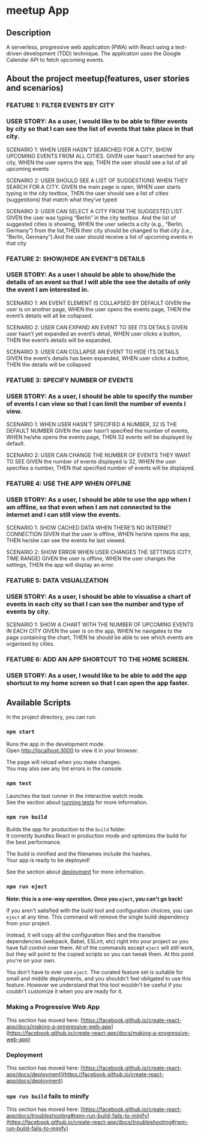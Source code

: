 # meetup App

## Description

A serverless, progressive web application (PWA) with React using a test-driven development (TDD) technique. The application uses the Google Calendar API to fetch upcoming events.

## About the project meetup(features, user stories and scenarios)

### FEATURE 1: FILTER EVENTS BY CITY

### USER STORY: As a user, I would like to be able to filter events by city so that I can see the list of events that take place in that city.

SCENARIO 1: WHEN USER HASN’T SEARCHED FOR A CITY, SHOW UPCOMING EVENTS FROM ALL CITIES.
GIVEN user hasn’t searched for any city, WHEN the user opens the app, THEN the user should see a list of all upcoming events

SCENARIO 2: USER SHOULD SEE A LIST OF SUGGESTIONS WHEN THEY SEARCH FOR A CITY.
GIVEN the main page is open, WHEN user starts typing in the city textbox, ThEN the user should see a list of cities (suggestions) that match what they’ve typed

SCENARIO 3: USER CAN SELECT A CITY FROM THE SUGGESTED LIST.
GIVEN the user was typing “Berlin” in the city textbox. And the list of suggested cities is showing, WHEN the user selects a city (e.g., “Berlin, Germany”) from the list,THEN their city should be changed to that city (i.e., “Berlin, Germany”).And the user should receive a list of upcoming events in that city

### FEATURE 2: SHOW/HIDE AN EVENT'S DETAILS

### USER STORY: As a user I should be able to show/hide the details of an event so that I will able the see the details of only the event I am interested in.

SCENARIO 1: AN EVENT ELEMENT IS COLLAPSED BY DEFAULT
GIVEN the user is on another page, WHEN the user opens the events page, THEN the event’s details will all be collapsed.

SCENARIO 2: USER CAN EXPAND AN EVENT TO SEE ITS DETAILS
GIVEN user hasn’t yet expanded an event’s detail, WHEN user clicks a button, THEN the event’s details will be expanded.

SCENARIO 3: USER CAN COLLAPSE AN EVENT TO HIDE ITS DETAILS
GIVEN the event’s details has been expanded, WHEN user clicks a button, THEN the details will be collapsed

### FEATURE 3: SPECIFY NUMBER OF EVENTS

### USER STORY: As a user, I should be able to specify the number of events I can view so that I can limit the number of events I view.

SCENARIO 1: WHEN USER HASN’T SPECIFIED A NUMBER, 32 IS THE DEFAULT NUMBER
GIVEN the user hasn’t specified the number of events, WHEN he/she opens the events page, THEN 32 events will be displayed by default.

SCENARIO 2: USER CAN CHANGE THE NUMBER OF EVENTS THEY WANT TO SEE
GIVEN the number of events displayed is 32, WHEN the user specifies a number, THEN that specified number of events will be displayed.

### FEATURE 4: USE THE APP WHEN OFFLINE

### USER STORY: As a user, I should be able to use the app when I am offline, so that even when I am not connected to the internet and i can still view the events.

SCENARIO 1: SHOW CACHED DATA WHEN THERE’S NO INTERNET CONNECTION
GIVEN that the user is offline, WHEN he/she opens the app, THEN he/she can see the events he last viewed.

SCENARIO 2: SHOW ERROR WHEN USER CHANGES THE SETTINGS (CITY, TIME RANGE)
GIVEN the user is offline, WHEN the user changes the settings, THEN the app will display an error.

### FEATURE 5: DATA VISUALIZATION

### USER STORY: As a user, I should be able to visualise a chart of events in each city so that I can see the number and type of events by city.

SCENARIO 1: SHOW A CHART WITH THE NUMBER OF UPCOMING EVENTS IN EACH CITY
GIVEN the user is on the app, WHEN he navigates to the page containing the chart, THEN he should be able to see which events are organised by cities.

### FEATURE 6: ADD AN APP SHORTCUT TO THE HOME SCREEN.

### USER STORY: As a user, I would like to be able to add the app shortcut to my home screen so that I can open the app faster.

## Available Scripts

In the project directory, you can run:

### `npm start`

Runs the app in the development mode.\
Open [http://localhost:3000](http://localhost:3000) to view it in your browser.

The page will reload when you make changes.\
You may also see any lint errors in the console.

### `npm test`

Launches the test runner in the interactive watch mode.\
See the section about [running tests](https://facebook.github.io/create-react-app/docs/running-tests) for more information.

### `npm run build`

Builds the app for production to the `build` folder.\
It correctly bundles React in production mode and optimizes the build for the best performance.

The build is minified and the filenames include the hashes.\
Your app is ready to be deployed!

See the section about [deployment](https://facebook.github.io/create-react-app/docs/deployment) for more information.

### `npm run eject`

**Note: this is a one-way operation. Once you `eject`, you can't go back!**

If you aren't satisfied with the build tool and configuration choices, you can `eject` at any time. This command will remove the single build dependency from your project.

Instead, it will copy all the configuration files and the transitive dependencies (webpack, Babel, ESLint, etc) right into your project so you have full control over them. All of the commands except `eject` will still work, but they will point to the copied scripts so you can tweak them. At this point you're on your own.

You don't have to ever use `eject`. The curated feature set is suitable for small and middle deployments, and you shouldn't feel obligated to use this feature. However we understand that this tool wouldn't be useful if you couldn't customize it when you are ready for it.

### Making a Progressive Web App

This section has moved here: [https://facebook.github.io/create-react-app/docs/making-a-progressive-web-app](https://facebook.github.io/create-react-app/docs/making-a-progressive-web-app)

### Deployment

This section has moved here: [https://facebook.github.io/create-react-app/docs/deployment](https://facebook.github.io/create-react-app/docs/deployment)

### `npm run build` fails to minify

This section has moved here: [https://facebook.github.io/create-react-app/docs/troubleshooting#npm-run-build-fails-to-minify](https://facebook.github.io/create-react-app/docs/troubleshooting#npm-run-build-fails-to-minify)
